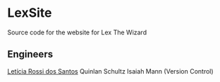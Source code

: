# LexSite
Source code for the website for Lex The Wizard

## Engineers
[Letícia Rossi dos Santos](http://leticiasantos.me/)
Quinlan Schultz
Isaiah Mann (Version Control)
